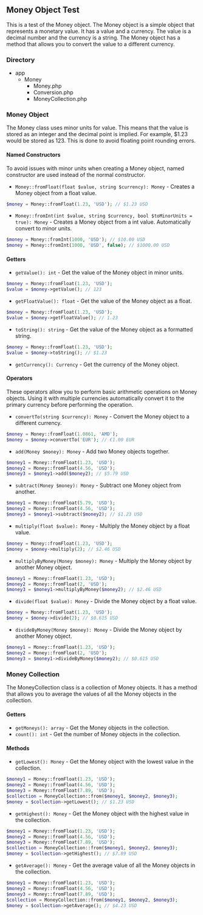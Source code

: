 ## Money Object Test

This is a test of the Money object. The Money object is a simple object that represents a monetary value. It has a value and a currency. The value is a decimal number and the currency is a string. The Money object has a method that allows you to convert the value to a different currency.

### Directory

- app
  - Money
    - Money.php
    - Conversion.php
    - MoneyCollection.php

### Money Object

The Money class uses minor units for value. This means that the value is stored as an integer and the decimal point is implied. For example, $1.23 would be stored as 123. This is done to avoid floating point rounding errors.

#### Named Constructors

To avoid issues with minor units when creating a Money object, named constructor are used instead of the normal constructor.

* `Money::fromFloat(float $value, string $currency): Money` - Creates a Money object from a float value.
```php
$money = Money::fromFloat(1.23, 'USD'); // $1.23 USD
```
* `Money::fromInt(int $value, string $currency, bool $toMinorUnits = true): Money` - Creates a Money object from a int value. Automatically convert to minor units.
```php
$money = Money::fromInt(1000, 'USD'); // $10.00 USD
$money = Money::fromInt(1000, 'USD', false); // $1000.00 USD
```

#### Getters

* `getValue(): int` - Get the value of the Money object in minor units.
```php
$money = Money::fromFloat(1.23, 'USD');
$value = $money->getValue(); // 123
```
* `getFloatValue(): float` - Get the value of the Money object as a float.
```php
$money = Money::fromFloat(1.23, 'USD');
$value = $money->getFloatValue(); // 1.23
```
* `toString(): string` - Get the value of the Money object as a formatted string.
```php
$money = Money::fromFloat(1.23, 'USD');
$value = $money->toString(); // $1.23
```
* `getCurrency(): Currency` - Get the currency of the Money object.

#### Operators

These operators allow you to perform basic arithmetic operations on Money objects. Using it with multiple currencies automatically convert it to the primary currency before performing the operation.

* `convertTo(string $currency): Money` - Convert the Money object to a different currency.
```php
$money = Money::fromFloat(1.0861, 'AMD');
$money = $money->convertTo('EUR'); // €1.00 EUR
```
* `add(Money $money): Money` - Add two Money objects together.
```php
$money1 = Money::fromFloat(1.23, 'USD');
$money2 = Money::fromFloat(4.56, 'USD');
$money3 = $money1->add($money2); // $5.79 USD
```
* `subtract(Money $money): Money` - Subtract one Money object from another.
```php
$money1 = Money::fromFloat(5.79, 'USD');
$money2 = Money::fromFloat(4.56, 'USD');
$money3 = $money1->subtract($money2); // $1.23 USD
```
* `multiply(float $value): Money` - Multiply the Money object by a float value.
```php
$money = Money::fromFloat(1.23, 'USD');
$money = $money->multiply(2); // $2.46 USD
```
* `multiplyByMoney(Money $money): Money` - Multiply the Money object by another Money object.
```php
$money1 = Money::fromFloat(1.23, 'USD');
$money2 = Money::fromFloat(2, 'USD');
$money3 = $money1->multiplyByMoney($money2); // $2.46 USD
```
* `divide(float $value): Money` - Divide the Money object by a float value.
```php
$money = Money::fromFloat(1.23, 'USD');
$money = $money->divide(2); // $0.615 USD
```
* `divideByMoney(Money $money): Money` - Divide the Money object by another Money object.
```php
$money1 = Money::fromFloat(1.23, 'USD');
$money2 = Money::fromFloat(2, 'USD');
$money3 = $money1->divideByMoney($money2); // $0.615 USD
```

### Money Collection

The MoneyCollection class is a collection of Money objects. It has a method that allows you to average the values of all the Money objects in the collection.

#### Getters

* `getMoneys(): array` - Get the Money objects in the collection.
* `count(): int` - Get the number of Money objects in the collection.

#### Methods

* `getLowest(): Money` - Get the Money object with the lowest value in the collection.
```php
$money1 = Money::fromFloat(1.23, 'USD');
$money2 = Money::fromFloat(4.56, 'USD');
$money3 = Money::fromFloat(7.89, 'USD');
$collection = MoneyCollection::from($money1, $money2, $money3);
$money = $collection->getLowest(); // $1.23 USD
```
* `getHighest(): Money` - Get the Money object with the highest value in the collection.
```php
$money1 = Money::fromFloat(1.23, 'USD');
$money2 = Money::fromFloat(4.56, 'USD');
$money3 = Money::fromFloat(7.89, 'USD');
$collection = MoneyCollection::from($money1, $money2, $money3);
$money = $collection->getHighest(); // $7.89 USD
```
* `getAverage(): Money` - Get the average value of all the Money objects in the collection.
```php
$money1 = Money::fromFloat(1.23, 'USD');
$money2 = Money::fromFloat(4.56, 'USD');
$money3 = Money::fromFloat(7.89, 'USD');
$collection = MoneyCollection::from($money1, $money2, $money3);
$money = $collection->getAverage(); // $4.23 USD
```
